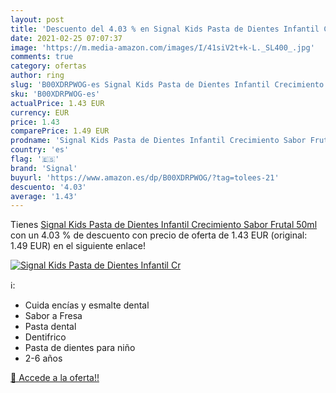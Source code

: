 ```yaml
---
layout: post
title: 'Descuento del 4.03 % en Signal Kids Pasta de Dientes Infantil Cr'
date: 2021-02-25 07:07:37
image: 'https://m.media-amazon.com/images/I/41siV2t+k-L._SL400_.jpg'
comments: true
category: ofertas
author: ring
slug: 'B00XDRPWOG-es Signal Kids Pasta de Dientes Infantil Crecimiento Sabor...'
sku: 'B00XDRPWOG-es'
actualPrice: 1.43 EUR
currency: EUR
price: 1.43
comparePrice: 1.49 EUR
prodname: 'Signal Kids Pasta de Dientes Infantil Crecimiento Sabor Frutal 50ml'
country: 'es'
flag: '🇪🇸'
brand: 'Signal'
buyurl: 'https://www.amazon.es/dp/B00XDRPWOG/?tag=tolees-21'
descuento: '4.03'
average: '1.43'
---
```


Tienes [Signal Kids Pasta de Dientes Infantil Crecimiento Sabor Frutal 50ml](https://www.amazon.es/dp/B00XDRPWOG/?tag=tolees-21) con un 4.03 % de descuento con precio de oferta de 1.43 EUR (original: 1.49 EUR) en el siguiente enlace!

[![Signal Kids Pasta de Dientes Infantil Cr](https://m.media-amazon.com/images/I/41siV2t+k-L._SL400_.jpg)](https://www.amazon.es/dp/B00XDRPWOG/?tag=tolees-21)

ℹ️:

- Cuida encías y esmalte dental
- Sabor a Fresa
- Pasta dental
- Dentifrico
- Pasta de dientes para niño
- 2-6 años

[🛒 Accede a la oferta!!](https://www.amazon.es/dp/B00XDRPWOG/?tag=tolees-21)
